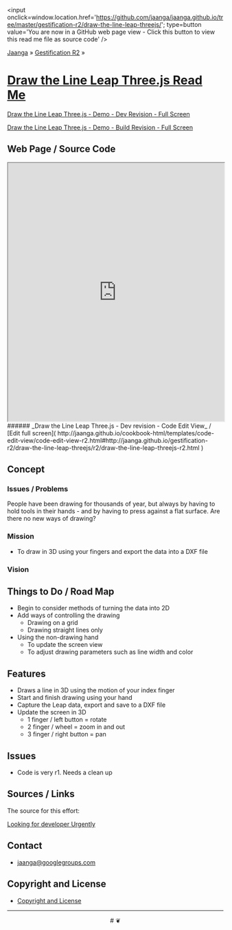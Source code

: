 ﻿<span style=display:none; >[You are now in a GitHub source code view - click this link to view this read me file as a web page]( http://jaanga.github.io/gestification-r2/draw-the-line-leap-threejs/ "View file as a web page." ) </span>
<input onclick=window.location.href='https://github.com/jaanga/jaanga.github.io/tree/master/gestification-r2/draw-the-line-leap-threejs/'; type=button  value='You are now in a GitHub web page view - Click this button to view this read me file as source code' />

[Jaanga]( http://jaanga.github.io ) » [Gestification R2]( http://jaanga.github.io/gestification-r2/  ) »

[Draw the Line Leap Three.js Read Me]( index.html )
===

[Draw the Line Leap Three.js - Demo - Dev Revision - Full Screen]( http://jaanga.github.io/gestification-r2/draw-the-line-leap-threejs/dev/ )

[Draw the Line Leap Three.js - Demo - Build Revision - Full Screen]( http://jaanga.github.io/gestification-r2/draw-the-line-leap-threejs/build/ )


## Web Page / Source Code

<iframe class=ifr src=http://jaanga.github.io/cookbook-html/templates/code-edit-view/code-edit-view-r2.html#http://jaanga.github.io/gestification-r2/draw-the-line-leap-threejs/r2/draw-the-line-leap-threejs-r2.html width=100% height=600px ></iframe>  
###### _Draw the Line Leap Three.js - Dev revision - Code Edit View_ / [Edit full screen]( http://jaanga.github.io/cookbook-html/templates/code-edit-view/code-edit-view-r2.html#http://jaanga.github.io/gestification-r2/draw-the-line-leap-threejs/r2/draw-the-line-leap-threejs-r2.html  )


## Concept

### Issues / Problems
<!--

The general format is an adaptation of the ideas developed in Alexander's _et al_ [A Pattern Language]( https://books.google.com/books?id=hwAHmktpk5IC&pg=PR10#v=onepage&q&f=false ) - as sammarized on page 10.

Each pattern describes a problem which occurs over and over again in our environment, and then describes the core of the solution to that problem, in such a way that you can use this solution a million times over, without ever doing it the same way twice.

patterns are descriptions of common problems and proposal for the solutions that can be used repeatedly every time the problem is encountered and producing an different outcome.

-->

People have been drawing for thousands of year, but always by having to hold tools in their hands - and by having to press against a flat surface.
Are there no new ways of drawing?


### Mission
<!-- a statement of a rationale, applicable now as well as in the future -->

* To draw in 3D using your fingers and export the data into a DXF file

### Vision
<!--  a descriptive picture of a desired future state -->


## Things to Do / Road Map

* Begin to consider methods of turning the data into 2D
* Add ways of controlling the drawing
	* Drawing on a grid
	* Drawing straight lines only
* Using the non-drawing hand
	* To update the screen view
	* To adjust drawing parameters such as line width and color

## Features

* Draws a line in 3D using the motion of your index finger
* Start and finish drawing using your hand
* Capture the Leap data, export and save to a DXF file
* Update the screen in 3D
	* 1 finger / left button =  rotate
	* 2 finger / wheel = zoom in and out
	* 3 finger / right button = pan


## Issues

* Code is very r1. Needs a clean up
 
## Sources / Links

The source for this effort:

[Looking for developer Urgently]( https://community.leapmotion.com/t/looking-for-a-developer-urgently/4249/4 )


## Contact

* jaanga@googlegroups.com

## Copyright and License

* [Copyright and License]( http://jaanga.github.io/#http://jaanga.github.io/jaanga-copyright-and-mit-license.md ) 

***

<center title="dingbat" >
# <a href=javascript:window.scrollTo(0,0); style=text-decoration:none; >❦</a>
</center>
